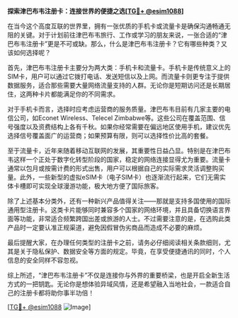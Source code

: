 **探索津巴布韦注册卡：连接世界的便捷之选[[TG💪+ @esim1088](https://t.me/s/esim1088)]**

在当今这个高度互联的世界里，拥有一张优质的手机卡或流量卡是确保沟通畅通无阻的关键。对于计划前往津巴布韦旅行、工作或学习的朋友来说，一张合适的“津巴布韦注册卡”更是不可或缺。那么，什么是津巴布韦注册卡？它有哪些种类？又该如何选择呢？

首先，津巴布韦注册卡主要分为两大类：手机卡和流量卡。手机卡是传统意义上的SIM卡，用户可以通过它拨打电话、发送短信以及上网。而流量卡则更专注于提供数据服务，适合那些需要大量网络流量支持的人群。无论你是短期访问还是长期居住，这两种卡片都能满足你的不同需求。

对于手机卡而言，选择时应考虑运营商的服务质量。津巴布韦目前有几家主要的电信公司，如Econet Wireless、Telecel Zimbabwe等。这些公司在覆盖范围、信号强度以及资费结构上各有千秋。如果你经常需要在偏远地区使用手机，建议优先选择信号覆盖面广的运营商；如果预算有限，则可以选择性价比高的套餐。

至于流量卡，近年来随着移动互联网的发展，其重要性日益凸显。特别是在津巴布韦这样一个正处于数字化转型阶段的国家，稳定的网络连接显得尤为重要。流量卡通常以包月或按需计费的形式出售，用户可以根据自己的实际需求灵活调整购买量。此外，一些新型的虚拟eSIM卡（电子SIM卡）也逐渐流行起来，它们无需实体卡槽即可实现全球漫游功能，极大地方便了国际旅客。

除了上述基本分类外，还有一种新兴产品值得关注——那就是支持多国使用的国际通用型注册卡。这类卡片能够同时兼容多个国家的网络环境，并且具备切换语言界面等功能，非常适合频繁跨国出差或旅游的人士。不过需要注意的是，在选购此类产品时一定要认准正规渠道，避免因假冒伪劣商品而造成不必要的麻烦。

最后提醒大家，在办理任何类型的注册卡之前，请务必仔细阅读相关条款细则，尤其是关于隐私保护、数据安全等方面的规定。毕竟，在享受便捷通讯的同时，个人信息的安全同样不容忽视。

综上所述，“津巴布韦注册卡”不仅是连接你与外界的重要桥梁，也是开启全新生活方式的一把钥匙。无论你是想体验异域风情，还是希望融入当地社会，一款适合自己的注册卡都将助你事半功倍！

[[TG💪+ @esim1088](https://t.me/s/esim1088) ![Image](https://i.postimg.cc/4NQfJmqS/Snipaste-2025-05-13-00-14-12.png)]